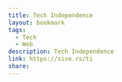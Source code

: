 ```yaml
---
title: Tech Independence
layout: bookmark
tags:
  - Tech
  - Web
description: Tech Independence
link: https://sive.rs/ti
share:
---
```


